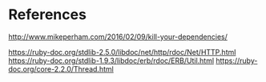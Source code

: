 # References

http://www.mikeperham.com/2016/02/09/kill-your-dependencies/

https://ruby-doc.org/stdlib-2.5.0/libdoc/net/http/rdoc/Net/HTTP.html
https://ruby-doc.org/stdlib-1.9.3/libdoc/erb/rdoc/ERB/Util.html
https://ruby-doc.org/core-2.2.0/Thread.html

